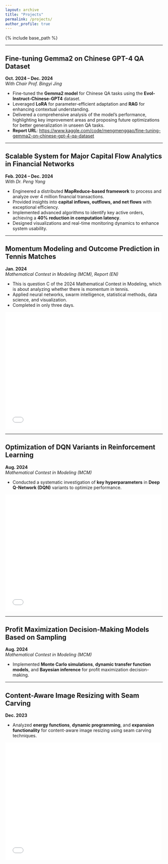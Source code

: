 ```yaml
---
layout: archive
title: "Projects"
permalink: /projects/
author_profile: true
---
```


{% include base_path %}

---

## Fine-tuning Gemma2 on Chinese GPT-4 QA Dataset

**Oct. 2024 – Dec. 2024**  
*With Chair Prof. Bingyi Jing*  

- Fine-tuned the **Gemma2 model** for Chinese QA tasks using the **Evol-Instruct-Chinese-GPT4** dataset.  
- Leveraged **LoRA** for parameter-efficient adaptation and **RAG** for enhancing contextual understanding.  
- Delivered a comprehensive analysis of the model’s performance, highlighting key improvement areas and proposing future optimizations for better generalization in unseen QA tasks.  
- **Report URL**: https://www.kaggle.com/code/mengmenggao/fine-tuning-gemma2-on-chinese-gpt-4-qa-dataset

---

## Scalable System for Major Capital Flow Analytics in Financial Networks

**Feb. 2024 – Dec. 2024**  
*With Dr. Peng Yang*  

- Engineered a distributed **MapReduce-based framework** to process and analyze over 4 million financial transactions.  
- Provided insights into **capital inflows, outflows, and net flows** with exceptional efficiency.  
- Implemented advanced algorithms to identify key active orders, achieving a **40% reduction in computation latency**.  
- Designed visualizations and real-time monitoring dynamics to enhance system usability.  

---

## Momentum Modeling and Outcome Prediction in Tennis Matches

**Jan. 2024**  
*Mathematical Contest in Modeling (MCM), Report (EN)*  

- This is question C of the 2024 Mathematical Contest in Modeling, which is about analyzing whether there is momentum in tennis.
- Applied neural networks, swarm intelligence, statistical methods, data science, and visualization.
- Completed in only three days.

<embed src="/files/MCM.pdf" width="500" height="375" type="application/pdf">

---

## Optimization of DQN Variants in Reinforcement Learning

**Aug. 2024**  
*Mathematical Contest in Modeling (MCM)*  

- Conducted a systematic investigation of **key hyperparameters** in **Deep Q-Network (DQN)** variants to optimize performance.  

<embed src="/files/AIB_Report.pdf" width="500" height="375" type="application/pdf">

---

## Profit Maximization Decision-Making Models Based on Sampling

**Aug. 2024**  
*Mathematical Contest in Modeling (MCM)*  

- Implemented **Monte Carlo simulations**, **dynamic transfer function models**, and **Bayesian inference** for profit maximization decision-making.  

---

## Content-Aware Image Resizing with Seam Carving

**Dec. 2023**  

- Analyzed **energy functions**, **dynamic programming**, and **expansion functionality** for content-aware image resizing using seam carving techniques.

<embed src="/files/Seamcarving.pdf" width="500" height="375" type="application/pdf">
